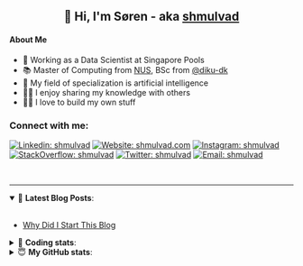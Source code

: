 <h2 align="center">
	👋 Hi, I'm Søren - aka <a href="https://shmulvad.com">shmulvad</a>
</h2>

#### About Me
- 🤖 Working as a Data Scientist at Singapore Pools
- 📚 Master of Computing from [NUS], BSc from [@diku-dk]
- 🧠 My field of specialization is artificial intelligence
- 👨‍🏫 I enjoy sharing my knowledge with others
- 👨‍💻 I love to build my own stuff

### Connect with me:

[![Linkedin: shmulvad](https://img.shields.io/badge/shmulvad-blue?style=flat&logo=Linkedin&logoColor=white)][linkedin]
[![Website: shmulvad.com](https://img.shields.io/badge/shmulvad.com-47CCCC?&style=flat&logo=Google-Chrome&logoColor=white)][website]
[![Instagram: shmulvad](https://img.shields.io/badge/-@shmulvad-purple?style=flat&logo=Instagram&logoColor=white)][instagram]
[![StackOverflow: shmulvad](https://img.shields.io/badge/shmulvad-FE7A16?style=flat&logo=stack-overflow&logoColor=white)][stackOverflow]
[![Twitter: shmulvad](https://img.shields.io/badge/@shmulvad-1ca0f1?style=flat&logo=twitter&logoColor=white)][twitter]
[![Email: shmulvad](https://img.shields.io/badge/shmulvad-D14836?style=flat&logo=gmail&logoColor=white)][mail]

<br />

---

<details open>
 <summary>📕 <b>Latest Blog Posts</b>: </summary>

<br>

<!-- BLOG-POST-LIST:START -->
- [Why Did I Start This Blog](https://shmulvad.com/blog/why-did-start-this-blog)
<!-- BLOG-POST-LIST:END -->

</details>

<!-- --- -->

<details>
 <summary>🤖 <b>Coding stats</b>: </summary>

<br>

NOTE: Doesn't track coding at work or work done in environments such as Jupyter Notebooks.

<!--START_SECTION:waka-->
![Code Time](http://img.shields.io/badge/Code%20Time-2%2C484%20hrs%209%20mins-blue)

**I'm a Night 🦉** 

```text
🌞 Morning                481 commits         ██░░░░░░░░░░░░░░░░░░░░░░░   08.77 % 
🌆 Daytime                1490 commits        ███████░░░░░░░░░░░░░░░░░░   27.18 % 
🌃 Evening                2184 commits        ██████████░░░░░░░░░░░░░░░   39.84 % 
🌙 Night                  1327 commits        ██████░░░░░░░░░░░░░░░░░░░   24.21 % 
```


📊 **This Week I Spent My Time On** 

```text
💬 Programming Languages: 
Python                   12 hrs 22 mins      ████████████████████░░░░░   81.98 % 
Other                    1 hr 56 mins        ███░░░░░░░░░░░░░░░░░░░░░░   12.86 % 
Text                     28 mins             █░░░░░░░░░░░░░░░░░░░░░░░░   03.15 % 
Bash                     11 mins             ░░░░░░░░░░░░░░░░░░░░░░░░░   01.24 % 
YAML                     1 min               ░░░░░░░░░░░░░░░░░░░░░░░░░   00.20 % 

🔥 Editors: 
VS Code                  13 hrs 10 mins      ██████████████████████░░░   87.35 % 
Zsh                      1 hr 54 mins        ███░░░░░░░░░░░░░░░░░░░░░░   12.65 % 

🐱‍💻 Projects: 
overvaagning-admin       11 hrs 32 mins      ███████████████████░░░░░░   76.48 % 
table-notifier           1 hr 11 mins        ██░░░░░░░░░░░░░░░░░░░░░░░   07.85 % 
km24-core                1 hr 9 mins         ██░░░░░░░░░░░░░░░░░░░░░░░   07.66 % 
hit-locator              56 mins             ██░░░░░░░░░░░░░░░░░░░░░░░   06.20 % 
company-scrapers         16 mins             ░░░░░░░░░░░░░░░░░░░░░░░░░   01.81 % 
```


 Last Updated on 05/05/2024 18:41:09 UTC
<!--END_SECTION:waka-->

</details>

<!-- --- -->

<details>
 <summary>😇 <b>My GitHub stats</b>: </summary>

<br>

<img align="left" alt="shmulvad's Github Stats" src="https://github-readme-stats.vercel.app/api?username=shmulvad&show_icons=true&hide_border=true" />

</details>



[website]: https://shmulvad.com
[twitter]: https://twitter.com/shmulvad
[linkedin]: https://linkedin.com/in/shmulvad
[instagram]: https://instagram.com/shmulvad
[stackOverflow]: https://stackoverflow.com/users/9248793/shmulvad
[mail]: mailto:shmulvad@gmail.com
[@diku-dk]: https://github.com/diku-dk
[github]: https://github.com/shmulvad
[NUS]: https://www.nus.edu.sg